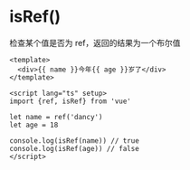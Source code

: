 # isRef()

检查某个值是否为 ref，返回的结果为一个布尔值

```vue
<template>
  <div>{{ name }}今年{{ age }}岁了</div>
</template>

<script lang="ts" setup>
import {ref, isRef} from 'vue'

let name = ref('dancy')
let age = 18

console.log(isRef(name)) // true
console.log(isRef(age)) // false
</script>
```

